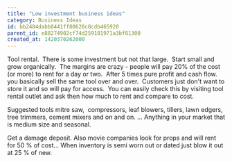 ```yaml
---
title: "Low investment business ideas"
category: Business Ideas
id: bb2484dabb8441ff80620c8cdb465920
parent_id: e88274902cf74d259101971a3bf81300
created_at: 1420370262000
---
```


Tool rental.  There is some investment but not that large.  Start small and grow organically.  The margins are crazy - people will pay 20% of the cost (or more) to rent for a day or two.  After 5 times pure profit and cash flow.  you basically sell the same tool over and over.  Customers just don't want to store it and so will pay for access.  You can easily check this by visiting tool rental outlet and ask then how much to rent and compare to cost.

Suggested tools mitre saw,  compressors, leaf blowers, tillers, lawn edgers, tree trimmers, cement mixers and on and on. ... Anything in your market that is medium size and seasonal.

Get a damage deposit.
Also movie companies look for props and will rent for 50 % of cost...
When inventory is semi worn out or dated just blow it out at 25 % of new.
                